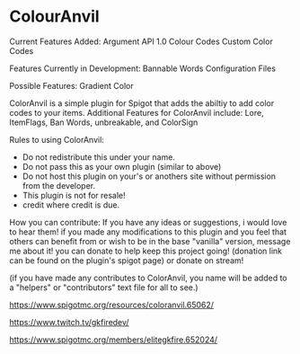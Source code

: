 # ColourAnvil


Current Features Added:
Argument API 1.0
Colour Codes
Custom Color Codes

Features Currently in Development:
Bannable Words
Configuration Files

Possible Features:
Gradient Color


ColorAnvil is a simple plugin for Spigot that adds the abiltiy to add color codes to your items. Additional Features for ColorAnvil include: Lore, ItemFlags, Ban Words, unbreakable, and ColorSign

Rules to using ColorAnvil:
 - Do not redistribute this under your name.
 - Do not pass this as your own plugin (similar to above)
 - Do not host this plugin on your's or anothers site without permission from the developer.
 - This plugin is not for resale!
 - credit where credit is due.



How you can contribute:
If you have any ideas or suggestions, i would love to hear them!
if you made any modifications to this plugin and you feel that others can benefit from or wish to be in the base "vanilla" version, message me about it!
you can donate to help keep this project going! (donation link can be found on the plugin's spigot page) or donate on stream!

(if you have made any contributes to ColorAnvil, you name will be added to a "helpers" or "contributors" text file for all to see.)

https://www.spigotmc.org/resources/coloranvil.65062/

https://www.twitch.tv/gkfiredev/

https://www.spigotmc.org/members/elitegkfire.652024/
